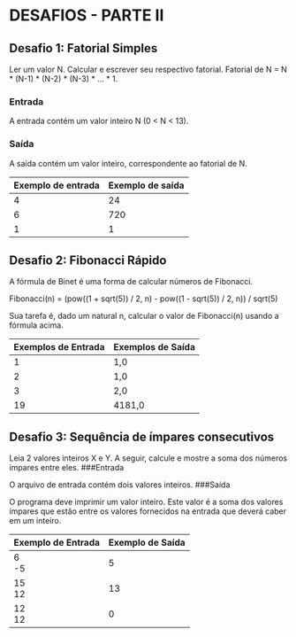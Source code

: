 # DESAFIOS - PARTE II

## Desafio 1: Fatorial Simples


Ler um valor N. Calcular e escrever seu respectivo fatorial. Fatorial de N = N * (N-1) * (N-2) * (N-3) * ... * 1.
### Entrada

A entrada contém um valor inteiro N (0 < N < 13).
### Saída

A saída contém um valor inteiro, correspondente ao fatorial de N.

| Exemplo de entrada | Exemplo de saída |
|--------------------|------------------|
| 4                  | 24               |
| 6                  | 720              |
| 1                  | 1                |



## Desafio 2: Fibonacci Rápido



A fórmula de Binet é uma forma de calcular números de Fibonacci.

Fibonacci(n) = (pow((1 + sqrt(5)) / 2, n) - pow((1 - sqrt(5)) / 2, n)) / sqrt(5)

Sua tarefa é, dado um natural n, calcular o valor de Fibonacci(n) usando a fórmula acima.

| Exemplos de Entrada | 	Exemplos de Saída |
|---------------------|--------------------|
| 1                   | 1,0                |
| 2                   | 1,0                |
| 3                   | 2,0                |
| 19                  | 4181,0             |

## Desafio 3: Sequência de ímpares consecutivos



Leia 2 valores inteiros X e Y. A seguir, calcule e mostre a soma dos números impares entre eles.
###Entrada

O arquivo de entrada contém dois valores inteiros.
###Saída

O programa deve imprimir um valor inteiro. Este valor é a soma dos valores ímpares que estão entre os valores fornecidos na entrada que deverá caber em um inteiro.

| Exemplo de Entrada 	 | Exemplo de Saída |
|----------------------|------------------|
| 6 <br/> -5           | 5                |
| 15 <br/> 12          | 13               |
| 12<br/>12            | 0                |
